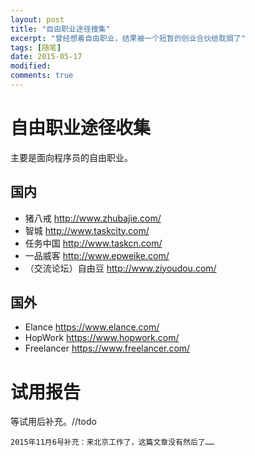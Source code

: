 ```yaml
---
layout: post
title: "自由职业途径搜集"
excerpt: "曾经想着自由职业，结果被一个短暂的创业合伙给耽搁了"
tags: [随笔]
date: 2015-05-17
modified: 
comments: true
---
```


# 自由职业途径收集
主要是面向程序员的自由职业。

## 国内
- 猪八戒 http://www.zhubajie.com/
- 智城 http://www.taskcity.com/
- 任务中国 http://www.taskcn.com/
- 一品威客 http://www.epweike.com/
- （交流论坛）自由豆 http://www.ziyoudou.com/


## 国外
- Elance https://www.elance.com/
- HopWork https://www.hopwork.com/
- Freelancer https://www.freelancer.com/


# 试用报告
等试用后补充。//todo

`2015年11月6号补充：来北京工作了，这篇文章没有然后了……`
